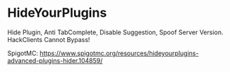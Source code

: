 # HideYourPlugins
Hide Plugin, Anti TabComplete, Disable Suggestion, Spoof Server Version. HackClients Cannot Bypass!

SpigotMC: https://www.spigotmc.org/resources/hideyourplugins-advanced-plugins-hider.104859/

